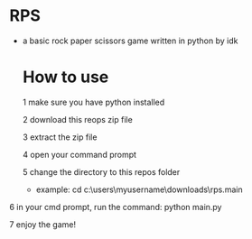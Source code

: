 # RPS
- a basic rock paper scissors game written in python by idk
  # How to use
  1  make sure you have python installed
  
  2 download this reops zip file
  
  3 extract the zip file
  
  4 open your command prompt
  
  5 change the directory to this repos folder
  - example:
  cd c:\users\myusername\downloads\rps.main

6 in your cmd prompt, run the command: python main.py

7 enjoy the game!
